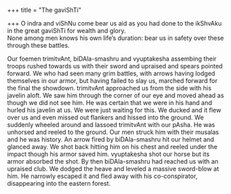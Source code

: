 +++
title = "The gaviShTi"

+++
O indra and viShNu come bear us aid as you had done to the ikShvAku in
the great gaviShTi for wealth and glory.  
None among men knows his own life’s duration: bear us in safety over
these through these battles.

Our foemen trimitvAnt, biDAla-smashru and vyuptakesha assembing their
troops rushed towards us with their sword and upraised and spears
pointed forward. We who had seen many grim battles, with arrows having
lodged themselves in our armor, but having failed to slay us, marched
forward for the final the showdown. trimitvAnt approached us from the
side with his javelin aloft. We saw him through the corner of our eye
and moved ahead as though we did not see him. He was certain that we
were in his hand and hurled his javelin at us. We were just waiting for
this. We ducked and it flew over us and even missed out flankers and
hissed into the ground. We suddenly wheeled around and lassoed
trimitvAnt with our pAsha. He was unhorsed and reeled to the ground. Our
men struck him with their musalas and he was history. An arrow fired by
biDAla-smashru hit our helmet and glanced away. We shot back hitting him
on his chest and reeled under the impact though his armor saved him.
vyuptakesha shot our horse but its armor absorbed the shot. By then
biDAla-smashru had reached us with an upraised club. We dodged the heave
and leveled a massive sword-blow at him. He narrowly escaped it and fled
away with his co-conspirator, disappearing into the eastern forest.
